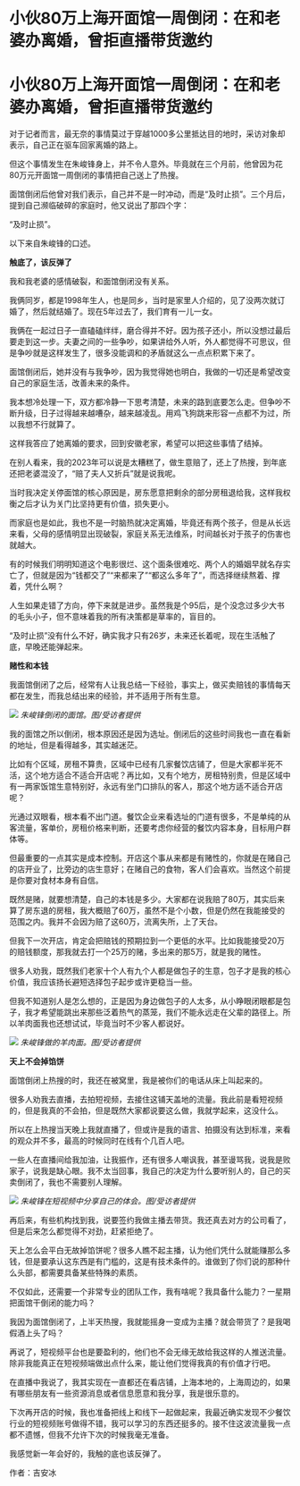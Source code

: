 # 小伙80万上海开面馆一周倒闭：在和老婆办离婚，曾拒直播带货邀约

# 小伙80万上海开面馆一周倒闭：在和老婆办离婚，曾拒直播带货邀约

对于记者而言，最无奈的事情莫过于穿越1000多公里抵达目的地时，采访对象却表示，自己正在驱车回家离婚的路上。

但这个事情发生在朱峻锋身上，并不令人意外。毕竟就在三个月前，他曾因为花80万元开面馆一周倒闭的事情把自己送上了热搜。

面馆倒闭后他曾对我们表示，自己并不是一时冲动，而是“及时止损”。三个月后，提到自己濒临破碎的家庭时，他又说出了那四个字：

“及时止损”。

以下来自朱峻锋的口述。

**触底了，该反弹了**

我和我老婆的感情破裂，和面馆倒闭没有关系。

我俩同岁，都是1998年生人，也是同乡，当时是家里人介绍的，见了没两次就订婚了，然后就结婚了。现在5年过去了，我们育有一儿一女。

我俩在一起过日子一直磕磕绊绊，磨合得并不好。因为孩子还小，所以没想过最后要走到这一步。夫妻之间的一些争吵，如果讲给外人听，外人都觉得不可思议，但是争吵就是这样发生了，很多没能调和的矛盾就这么一点点积累下来了。

面馆倒闭后，她并没有与我争吵，因为我觉得她也明白，我做的一切还是希望改变自己的家庭生活，改善未来的条件。

我本想冷处理一下，双方都冷静一下思考清楚，未来的路到底要怎么走。但争吵不断升级，日子过得越来越嘈杂，越来越凌乱。用鸡飞狗跳来形容一点都不为过，所以我想不行就算了。

这样我答应了她离婚的要求，回到安徽老家，希望可以把这些事情了结掉。

在别人看来，我的2023年可以说是太糟糕了，做生意赔了，还上了热搜，到年底还把老婆混没了，“赔了夫人又折兵”就是说我呢。

当时我决定关停面馆的核心原因是，房东愿意把剩余的部分房租退给我，这样我权衡之后才认为关门比坚持更有价值，损失更小。

而家庭也是如此，我也不是一时脑热就决定离婚，毕竟还有两个孩子，但是从长远来看，父母的感情明显出现破裂，家庭关系无法维系，时间越长对于孩子的伤害也就越大。

有的时候我们明明知道这个电影很烂、这个面条很难吃、两个人的婚姻早就名存实亡了，但就是因为“钱都交了”“来都来了”“都这么多年了”，而选择继续熬着、撑着，凭什么啊？

人生如果走错了方向，停下来就是进步。虽然我是个95后，是个没念过多少大书的毛头小子，但不意味着我的所有决策都是草率的，盲目的。

“及时止损”没有什么不好，确实我才只有26岁，未来还长着呢，现在生活触了底，早晚还能弹起来。

**赌性和本钱**

我面馆倒闭了之后，经常有人让我总结一下经验，事实上，做买卖赔钱的事情每天都在发生，而我总结出来的经验，并不适用于所有生意。

![](https://inews.gtimg.com/om_bt/OihBlQZcrsNQ6keCwmV2rA8dPLM7xlI2K37zR1kJwQGR4AA/1000)
_朱峻锋倒闭的面馆。图/受访者提供_

我的面馆之所以倒闭，根本原因还是因为选址。倒闭后的这些时间我也一直在看新的地址，但是看得越多，其实越迷茫。

比如有个区域，房租不算贵，区域中已经有几家餐饮店铺了，但是大家都半死不活，这个地方适合不适合开店呢？再比如，又有个地方，房租特别贵，但是区域中有一两家饭馆生意特别好，永远有坐门口排队的客人，那这个地方适不适合开店呢？

光通过双眼看，根本看不出门道。餐饮企业来看选址的门道有很多，不是单纯的从客流量，客单价，房租价格来判断，还要考虑你经营的餐饮内容本身，目标用户群体等。

但最重要的一点其实是成本控制。开店这个事从来都是有赌性的，你就是在赌自己的店开业了，比旁边的店生意好；在赌自己的食物，客人们会喜欢。当然这个前提是你要对食材本身有自信。

既然是赌，就要想清楚，自己的本钱是多少。大家都在说我赔了80万，其实后来算了房东退的房租，我大概赔了60万，虽然不是个小数，但是仍然在我能接受的范围之内。我并不会因为赔了这60万，流离失所，上了天台。

但我下一次开店，肯定会把赔钱的预期拉到一个更低的水平。比如我能接受20万的赔钱额度，那我就去打一个25万的赌，多出来的那5万，就是我的赌性。

很多人劝我，既然我们老家十个人有九个人都是做包子的生意，包子才是我的核心价值，我应该扬长避短选择包子起步或许更稳当一些。

但我不知道别人是怎么想的，正是因为身边做包子的人太多，从小睁眼闭眼都是包子，我才希望能跳出来那些泛着热气的蒸笼，我们不能永远走在父辈的路径上。所以羊肉面我也还想试试，毕竟当时不少客人都说好。

![](https://inews.gtimg.com/om_bt/OwriLx1X8HuDJclEeHN4D-6mzCz95BZuU2eWGLOLAhzGYAA/1000)
_朱峻锋做的羊肉面。图/受访者提供_

**天上不会掉馅饼**

面馆倒闭上热搜的时，我还在被窝里，我是被你们的电话从床上叫起来的。

很多人劝我去直播，去拍短视频，去接住这铺天盖地的流量。我此前是看短视频的，但是我真的不会拍，但是既然大家都说要这么做，我就学起来，这没什么。

所以在上热搜当天晚上我就直播了，但或许是我的语言、拍摄没有达到标准，来看的观众并不多，最高的时候同时在线有个几百人吧。

一些人在直播间给我加油，让我振作，还有很多人嘲讽我，甚至谩骂我，说我是败家子，说我是缺心眼。我不太当回事，我自己的决定为什么要听别人的，自己的买卖倒闭了，我也不需要别人理解。

![](https://inews.gtimg.com/om_bt/OgymXdCETW_YDhOB6IZkAb8iuAV1iRsm_ex996L7n0uBcAA/1000)
_朱峻锋在短视频中分享自己的体会。图/受访者提供_

再后来，有些机构找到我，说要签约我做主播去带货。我还真去对方的公司看了，但是后来怎么都觉得不对劲，赶紧拒绝了。

天上怎么会平白无故掉馅饼呢？很多人瞧不起主播，认为他们凭什么就能赚那么多钱，但是要承认这东西是有门槛的，这是有技术条件的。谁做到了你们说的那种什么头部，都需要具备某些特殊的素质。

不仅如此，还需要一个非常专业的团队工作，我有啥呢？我具备什么能力？一星期把面馆干倒闭的能力吗？

我因为面馆倒闭了，上半天热搜，我就能摇身一变成为主播？就会带货了？是我喝假酒上头了吗？

再说了，短视频平台也是要盈利的，他们也不会无缘无故给我这样的人推送流量。除非我能真正在短视频端做出点什么来，能让他们觉得我真的有价值才行吧。

在直播中我说了，我其实现在一直都还在看店铺，上海本地的，上海周边的，如果有哪些朋友有一些资源消息或者信息愿意和我分享，我是很乐意的。

下次再开店的时候，我也准备把线上和线下一起做起来，我最近确实发现不少餐饮行业的短视频账号做得不错，我可以学习的东西还挺多的。接不住这波流量我一点都不遗憾，但我不允许下次的时候我毫无准备。

我感觉新一年会好的，我触的底也该反弹了。

作者：吉安冰

